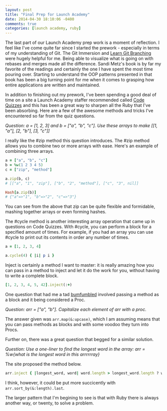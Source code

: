```yaml
---
layout: post
title: "Final Prep for Launch Academy"
date: 2014-04-30 18:10:06 -0400
comments: true
categories: [launch academy, ruby]
---
```

The last part of our Launch Academy prep work is a moment of reflection. I feel like I've come quite far since I started the prework - especially in terms of my understanding of Git. The Git Immersion and [Learn Git Branching](http://pcottle.github.io/learnGitBranching/) were hugely helpful for me. Being able to visualize what is going on with rebases and merges made all the difference. Sandi Metz's book is by far my favorite of the readings and certainly the one I have spent the most time pouring over. Starting to understand the OOP patterns presented in that book has been a big turning point for me when it comes to grasping how entire applications are written and maintained. 

In addition to finishing out my prework, I've been spending a good deal of time on a site a Launch Academy staffer recommended called [Code Quizzes](http://www.codequizzes.com/) and this has been a great way to sharpen all the Ruby that I've been absorbing. Here are a few of the awesome methods and tricks I've encountered so far from the quiz questions. 

_Question:_
_a = [1, 2, 3] and b = ["a", "b", "c"].  Use these arrays to make [[1, "a"], [2, "b"], [3, "c"]]_

I really like the #zip method this question introduces. The #zip method allows you to combine two or more arrays with ease. Here's an example of combining three arrays. 

``` ruby
a = ["a", "b", "c"]
b = %w(1 2 3 4 5)
c = ["zip", "method"]

a.zip(b, c)
# [["a", "1", "zip"], ["b", "2", "method"], ["c", "3", nil]]

Hash[a.zip(b)]
# {"a"=>"1", "b"=>"2", "c"=>"3"}
```
You can see from the above that zip can be quite flexible and formidable, mashing together arrays or even forming hashes.

The #cycle method is another interesting array operation that came up in questions on Code Quizzes. With #cycle, you can perform a block for a specified amount of times. For example, if you had an array you can use #cycle to print out its contents in order any number of times. 

``` ruby
a = [1, 2, 3, 4]

a.cycle(4) { |i| p i }
```

Inject is certainly a method I want to master: it is really amazing how you can pass in a method to inject and let it do the work for you, without having to write a complete block. 

``` ruby
[1, 2, 3, 4, 5, 42].inject(:+)
```

One question that had me a tad [bumfumbled](http://www.gullahbible.com/e-GullahNT/Conc/44JHNGUL.htm) involved passing a method as a block and it being considered a Proc. 

_Question:_
_arr = ["a", "b"].  Capitalize each element of arr with a proc._

The answer given was `arr.map(&:upcase)`, which I am assuming means that you can pass methods as blocks and with some voodoo they turn into Procs. 

Further on, there was a great question that begged for a similar solution.

_Question:_
_Use a one-liner to find the longest word in the array: arr = %w{what is the longest word in this arrrrrray}_

The site proposed the method below. 

``` ruby
arr.inject { |longest_word, word| word.length > longest_word.length ? word : longest_word}
```

I think, however, it could be put more succicently with `arr.sort_by(&:length).last`.

The larger pattern that I'm begining to see is that with Ruby there is always another way, or twenty, to solve a problem.

